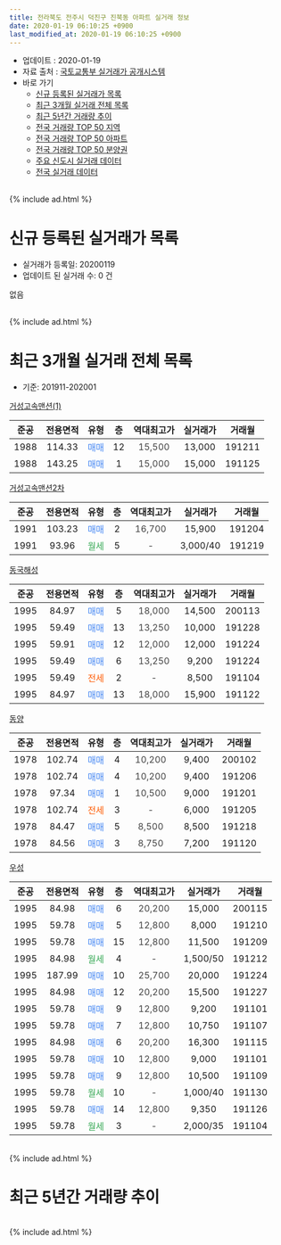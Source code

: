 ```yaml
---
title: 전라북도 전주시 덕진구 진북동 아파트 실거래 정보
date: 2020-01-19 06:10:25 +0900
last_modified_at: 2020-01-19 06:10:25 +0900
---
```


* 업데이트 : 2020-01-19
* 자료 출처 : [국토교통부 실거래가 공개시스템](http://rt.molit.go.kr)
* 바로 가기
    * [신규 등록된 실거래가 목록](#신규-등록된-실거래가-목록)
    * [최근 3개월 실거래 전체 목록](#최근-3개월-실거래-전체-목록)
    * [최근 5년간 거래량 추이](#최근-5년간-거래량-추이)
    * [전국 거래량 TOP 50 지역](https://apt-info.github.io/apt-trade-info/최근-3개월-전국에서-가장-거래가-많이-발생한-지역)
    * [전국 거래량 TOP 50 아파트](https://apt-info.github.io/apt-trade-info/최근-3개월-전국에서-가장-거래가-많이-발생한-아파트)
    * [전국 거래량 TOP 50 분양권](https://apt-info.github.io/apt-trade-info/최근-3개월-전국에서-가장-거래가-많이-발생한-분양권)
    * [주요 신도시 실거래 데이터](https://apt-info.github.io/apt-trade-info/주요-신도시)
    * [전국 실거래 데이터](https://apt-info.github.io/apt-trade-info/전국)
<br>
{% include ad.html %}
<br>

# 신규 등록된 실거래가 목록
* 실거래가 등록일: 20200119
* 업데이트 된 실거래 수: 0 건

없음

<br>
{% include ad.html %}
<br>

# 최근 3개월 실거래 전체 목록
* 기준: 201911-202001


[거성고속맨션(1)](https://search.naver.com/search.naver?query=%EC%A0%84%EB%9D%BC%EB%B6%81%EB%8F%84+%EC%A0%84%EC%A3%BC%EC%8B%9C+%EB%8D%95%EC%A7%84%EA%B5%AC+%EC%A7%84%EB%B6%81%EB%8F%99+%EA%B1%B0%EC%84%B1%EA%B3%A0%EC%86%8D%EB%A7%A8%EC%85%98%281%29)

|준공|전용면적|유형|층|역대최고가|실거래가|거래월|
|:---:|:---:|:---:|:---:|:---:|:---:|:---:|
|1988|114.33|<span style="color:#4285f3">매매</span>|12|<span style="color:#444444">15,500</span>|13,000|191211|
|1988|143.25|<span style="color:#4285f3">매매</span>|1|<span style="color:#444444">15,000</span>|15,000|191125|

[거성고속맨션2차](https://search.naver.com/search.naver?query=%EC%A0%84%EB%9D%BC%EB%B6%81%EB%8F%84+%EC%A0%84%EC%A3%BC%EC%8B%9C+%EB%8D%95%EC%A7%84%EA%B5%AC+%EC%A7%84%EB%B6%81%EB%8F%99+%EA%B1%B0%EC%84%B1%EA%B3%A0%EC%86%8D%EB%A7%A8%EC%85%982%EC%B0%A8)

|준공|전용면적|유형|층|역대최고가|실거래가|거래월|
|:---:|:---:|:---:|:---:|:---:|:---:|:---:|
|1991|103.23|<span style="color:#4285f3">매매</span>|2|<span style="color:#444444">16,700</span>|15,900|191204|
|1991|93.96|<span style="color:#34a853">월세</span>|5|<span style="color:#444444">-</span>|3,000/40|191219|

[동국해성](https://search.naver.com/search.naver?query=%EC%A0%84%EB%9D%BC%EB%B6%81%EB%8F%84+%EC%A0%84%EC%A3%BC%EC%8B%9C+%EB%8D%95%EC%A7%84%EA%B5%AC+%EC%A7%84%EB%B6%81%EB%8F%99+%EB%8F%99%EA%B5%AD%ED%95%B4%EC%84%B1)

|준공|전용면적|유형|층|역대최고가|실거래가|거래월|
|:---:|:---:|:---:|:---:|:---:|:---:|:---:|
|1995|84.97|<span style="color:#4285f3">매매</span>|5|<span style="color:#444444">18,000</span>|14,500|200113|
|1995|59.49|<span style="color:#4285f3">매매</span>|13|<span style="color:#444444">13,250</span>|10,000|191228|
|1995|59.91|<span style="color:#4285f3">매매</span>|12|<span style="color:#444444">12,000</span>|12,000|191224|
|1995|59.49|<span style="color:#4285f3">매매</span>|6|<span style="color:#444444">13,250</span>|9,200|191224|
|1995|59.49|<span style="color:#ff5a00">전세</span>|2|<span style="color:#444444">-</span>|8,500|191104|
|1995|84.97|<span style="color:#4285f3">매매</span>|13|<span style="color:#444444">18,000</span>|15,900|191122|

[동양](https://search.naver.com/search.naver?query=%EC%A0%84%EB%9D%BC%EB%B6%81%EB%8F%84+%EC%A0%84%EC%A3%BC%EC%8B%9C+%EB%8D%95%EC%A7%84%EA%B5%AC+%EC%A7%84%EB%B6%81%EB%8F%99+%EB%8F%99%EC%96%91)

|준공|전용면적|유형|층|역대최고가|실거래가|거래월|
|:---:|:---:|:---:|:---:|:---:|:---:|:---:|
|1978|102.74|<span style="color:#4285f3">매매</span>|4|<span style="color:#444444">10,200</span>|9,400|200102|
|1978|102.74|<span style="color:#4285f3">매매</span>|4|<span style="color:#444444">10,200</span>|9,400|191206|
|1978|97.34|<span style="color:#4285f3">매매</span>|1|<span style="color:#444444">10,500</span>|9,000|191201|
|1978|102.74|<span style="color:#ff5a00">전세</span>|3|<span style="color:#444444">-</span>|6,000|191205|
|1978|84.47|<span style="color:#4285f3">매매</span>|5|<span style="color:#444444">8,500</span>|8,500|191218|
|1978|84.56|<span style="color:#4285f3">매매</span>|3|<span style="color:#444444">8,750</span>|7,200|191120|

[우성](https://search.naver.com/search.naver?query=%EC%A0%84%EB%9D%BC%EB%B6%81%EB%8F%84+%EC%A0%84%EC%A3%BC%EC%8B%9C+%EB%8D%95%EC%A7%84%EA%B5%AC+%EC%A7%84%EB%B6%81%EB%8F%99+%EC%9A%B0%EC%84%B1)

|준공|전용면적|유형|층|역대최고가|실거래가|거래월|
|:---:|:---:|:---:|:---:|:---:|:---:|:---:|
|1995|84.98|<span style="color:#4285f3">매매</span>|6|<span style="color:#444444">20,200</span>|15,000|200115|
|1995|59.78|<span style="color:#4285f3">매매</span>|5|<span style="color:#444444">12,800</span>|8,000|191210|
|1995|59.78|<span style="color:#4285f3">매매</span>|15|<span style="color:#444444">12,800</span>|11,500|191209|
|1995|84.98|<span style="color:#34a853">월세</span>|4|<span style="color:#444444">-</span>|1,500/50|191212|
|1995|187.99|<span style="color:#4285f3">매매</span>|10|<span style="color:#444444">25,700</span>|20,000|191224|
|1995|84.98|<span style="color:#4285f3">매매</span>|12|<span style="color:#444444">20,200</span>|15,500|191227|
|1995|59.78|<span style="color:#4285f3">매매</span>|9|<span style="color:#444444">12,800</span>|9,200|191101|
|1995|59.78|<span style="color:#4285f3">매매</span>|7|<span style="color:#444444">12,800</span>|10,750|191107|
|1995|84.98|<span style="color:#4285f3">매매</span>|6|<span style="color:#444444">20,200</span>|16,300|191115|
|1995|59.78|<span style="color:#4285f3">매매</span>|10|<span style="color:#444444">12,800</span>|9,000|191101|
|1995|59.78|<span style="color:#4285f3">매매</span>|9|<span style="color:#444444">12,800</span>|10,500|191109|
|1995|59.78|<span style="color:#34a853">월세</span>|10|<span style="color:#444444">-</span>|1,000/40|191130|
|1995|59.78|<span style="color:#4285f3">매매</span>|14|<span style="color:#444444">12,800</span>|9,350|191126|
|1995|59.78|<span style="color:#34a853">월세</span>|3|<span style="color:#444444">-</span>|2,000/35|191104|


<br>
{% include ad.html %}
<br>

# 최근 5년간 거래량 추이


<div style="width:100%;">
    <canvas id="deal_progress" height="200"></canvas>
</div>

<script>
new Chart(document.getElementById("deal_progress"), {
    type: 'line',
    data: {
        labels: ['201501','201502','201503','201504','201505','201506','201507','201508','201509','201510','201511','201512','201601','201602','201603','201604','201605','201606','201607','201608','201609','201610','201611','201612','201701','201702','201703','201704','201705','201706','201707','201708','201709','201710','201711','201712','201801','201802','201803','201804','201805','201806','201807','201808','201809','201810','201811','201812','201901','201902','201903','201904','201905','201906','201907','201908','201909','201910','201911','201912','202001'],
        datasets: [{
            label: '매매',
            pointRadius: 1,
            data: [12, 10, 17, 26, 21, 11, 16, 19, 12, 14, 17, 11, 15, 12, 27, 16, 14, 15, 13, 11, 21, 31, 12, 10, 15, 19, 18, 20, 13, 16, 14, 15, 10, 10, 19, 11, 19, 17, 23, 13, 11, 8, 11, 13, 15, 8, 8, 5, 8, 9, 15, 5, 7, 15, 10, 2, 13, 8, 9, 12, 3],
            borderColor: "rgba(255, 201, 14, 1)",
            backgroundColor: "rgba(255, 201, 14, 0.5)",
            fill: false,
            lineTension: 0
        },{
            label: '전월세',
            pointRadius: 1,
            data: [11, 8, 5, 6, 3, 5, 9, 5, 8, 2, 3, 6, 8, 7, 4, 5, 6, 5, 5, 0, 4, 4, 7, 3, 2, 7, 6, 2, 7, 3, 5, 3, 3, 3, 5, 2, 5, 3, 6, 9, 7, 2, 9, 6, 4, 4, 1, 2, 6, 5, 7, 1, 3, 6, 3, 3, 4, 4, 3, 3, 0],
            borderColor: "rgba(0, 141, 185, 1)",
            backgroundColor: "rgba(0, 141, 185, 0.5)",
            fill: false,
            lineTension: 0
        }
        ]
    },
    options: {
        responsive: true,
        title: {
            display: false
        },
        tooltips: {
            mode: 'index',
            intersect: false
        },
        hover: {
            mode: 'nearest',
            intersect: true
        },
        scales: {
            xAxes: [{
                display: true,
                scaleLabel: {
                    display: true,
                    labelString: '년/월'
                }
            }],
            yAxes: [{
                display: true,
                ticks: {
                    suggestedMin: 0,
                },
                scaleLabel: {
                    display: true,
                    labelString: '실거래 수'
                }
            }]
        }
    }
});

</script>


<br>
{% include ad.html %}
<br>

